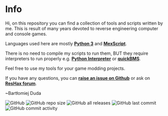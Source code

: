 # Info

Hi, on this repository you can find a collection of tools and scripts written by me.
This is result of many years devoted to reverse engineering computer and console games.

Languages used here are mostly **[Python 3](https://en.wikipedia.org/wiki/Python_%28programming_language%29)** and **[MexScript](https://en.wikipedia.org/wiki/MexScript)**.

There is no need to compile my scripts to run them, BUT they require interpreters
to run properly e.g. **[Python Interpreter](https://www.python.org/downloads/)** or **[quickBMS](http://aluigi.zenhax.com/quickbms.htm)**.

Feel free to use my tools for your game modding projects.

If you have any questions, you can **[raise an issue on Github](https://github.com/bartlomiejduda/Tools/issues)**
or ask on **[ResHax forum](https://reshax.com/)**.

~Bartłomiej Duda



![GitHub](https://img.shields.io/github/license/bartlomiejduda/Tools?style=plastic)
![GitHub repo size](https://img.shields.io/github/repo-size/bartlomiejduda/Tools?style=plastic)
![GitHub all releases](https://img.shields.io/github/downloads/bartlomiejduda/Tools/total)
![GitHub last commit](https://img.shields.io/github/last-commit/bartlomiejduda/Tools?style=plastic)
![GitHub commit activity](https://img.shields.io/github/commit-activity/y/bartlomiejduda/Tools?style=plastic)